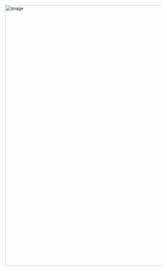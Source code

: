 

<img width="1791" height="837" alt="image" src="https://github.com/user-attachments/assets/19863a6a-e209-465b-860b-cdb8b4b8ceb2" />
